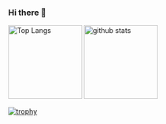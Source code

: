 ### Hi there 👋

<!--
**t1nyb0x/t1nyb0x** is a ✨ _special_ ✨ repository because its `README.md` (this file) appears on your GitHub profile.

Here are some ideas to get you started:

- 🔭 I’m currently working on ...
- 🌱 I’m currently learning ...
- 👯 I’m looking to collaborate on ...
- 🤔 I’m looking for help with ...
- 💬 Ask me about ...
- 📫 How to reach me: ...
- 😄 Pronouns: ...
- ⚡ Fun fact: ...
-->

<p align="left"> 
  <img alt="Top Langs" height="150px" src="https://github-readme-stats.vercel.app/api/top-langs/?username=t1nyb0x&layout=compact&show_icons=true&theme=tokyonight" />
  <img alt="github stats" height="150px" src="https://github-readme-stats.vercel.app/api?username=t1nyb0x&theme=tokyonight&show_icons=ture" />
</p>

[![trophy](https://github-profile-trophy.vercel.app/?username=t1nyb0x&theme=chalk&column=3)](https://github.com/ryo-ma/github-profile-trophy)
